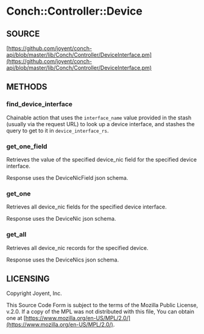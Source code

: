 # Conch::Controller::Device

## SOURCE

[https://github.com/joyent/conch-api/blob/master/lib/Conch/Controller/DeviceInterface.pm](https://github.com/joyent/conch-api/blob/master/lib/Conch/Controller/DeviceInterface.pm)

## METHODS

### find\_device\_interface

Chainable action that uses the `interface_name` value provided in the stash (usually via the
request URL) to look up a device interface, and stashes the query to get to it in
`device_interface_rs`.

### get\_one\_field

Retrieves the value of the specified device\_nic field for the specified device interface.

Response uses the DeviceNicField json schema.

### get\_one

Retrieves all device\_nic fields for the specified device interface.

Response uses the DeviceNic json schema.

### get\_all

Retrieves all device\_nic records for the specified device.

Response uses the DeviceNics json schema.

## LICENSING

Copyright Joyent, Inc.

This Source Code Form is subject to the terms of the Mozilla Public License,
v.2.0. If a copy of the MPL was not distributed with this file, You can obtain
one at [https://www.mozilla.org/en-US/MPL/2.0/](https://www.mozilla.org/en-US/MPL/2.0/).
